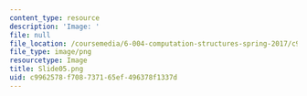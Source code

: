 ```yaml
---
content_type: resource
description: 'Image: '
file: null
file_location: /coursemedia/6-004-computation-structures-spring-2017/c9962578f708737165ef496378f1337d_Slide05.png
file_type: image/png
resourcetype: Image
title: Slide05.png
uid: c9962578-f708-7371-65ef-496378f1337d
---
```

